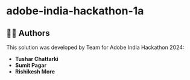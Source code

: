 # adobe-india-hackathon-1a

## 👨‍💻 Authors

This solution was developed by Team for Adobe India Hackathon 2024:

- **Tushar Chattarki**  
- **Sumit Pagar**  
- **Rishikesh More**

